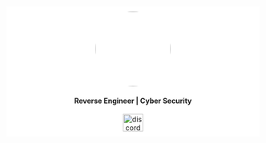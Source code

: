<div style="background-color: white; padding: 10px;">
  <div align="center">
    <img height="150" src="https://raw.githubusercontent.com/x03ee/FiveM-Gui-Loader/main/f2b9f3714a5fbd3540d71425835775e6_1.png" 
    style="border-radius: 50%; width: 150px; height: 150px;" />
  </div>


  <h4 align="center">Reverse Engineer | Cyber Security</h4>

  <div align="center">
    <a href="https://tryhackme.com/p/x03e" target="_blank">
      <img src="https://assets.tryhackme.com/img/logo/tryhackme_logo_full.svg" width="40" height="35" alt="discord logo"  />
    </a>
  </div>
</div>

